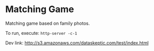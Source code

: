 # Matching Game

Matching game based on family photos.

To run, execute: `http-server -c-1`

Dev link: http://s3.amazonaws.com/dataskeptic.com/test/index.html
